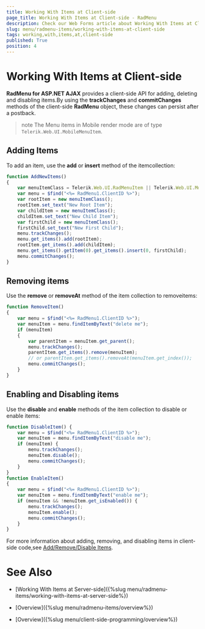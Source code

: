 ```yaml
---
title: Working With Items at Client-side
page_title: Working With Items at Client-side - RadMenu
description: Check our Web Forms article about Working With Items at Client-side.
slug: menu/radmenu-items/working-with-items-at-client-side
tags: working,with,items,at,client-side
published: True
position: 4
---
```


# Working With Items at Client-side



**RadMenu for ASP.NET AJAX** provides a client-side API for adding, deleting and disabling items.By using the **trackChanges** and **commitChanges** methods of the client-side **RadMenu** object, these changes can persist after a postback.

>note The Menu items in Mobile render mode are of type `Telerik.Web.UI.MobileMenuItem`.
>

## Adding Items

To add an item, use the **add** or **insert** method of the itemcollection:

````JavaScript
function AddNewItems()
{    
    var menuItemClass = Telerik.Web.UI.RadMenuItem || Telerik.Web.UI.MobileMenuItem;
    var menu = $find("<%= RadMenu1.ClientID %>"); 
    var rootItem = new menuItemClass();  
    rootItem.set_text("New Root Item");  
    var childItem = new menuItemClass();  
    childItem.set_text("New Child Item");  
    var firstChild = new menuItemClass();  
    firstChild.set_text("New First Child");   
    menu.trackChanges();  
    menu.get_items().add(rootItem);  
    rootItem.get_items().add(childItem);  
    menu.get_items().getItem(0).get_items().insert(0, firstChild);  
    menu.commitChanges();       
}			
````

## Removing items

Use the **remove** or **removeAt** method of the item collection to removeitems:

````JavaScript
function RemoveItem()
{  
    var menu = $find("<%= RadMenu1.ClientID %>");  
    var menuItem = menu.findItemByText("delete me");
    if (menuItem)  
    {    
        var parentItem = menuItem.get_parent();    
        menu.trackChanges();    
        parentItem.get_items().remove(menuItem);
        // or parentItem.get_items().removeAt(menuItem.get_index());
        menu.commitChanges();
    }
}		
````

## Enabling and Disabling items

Use the **disable** and **enable** methods of the item collection to disable or enable items:

````JavaScript
function DisableItem() {
    var menu = $find("<%= RadMenu1.ClientID %>");
    var menuItem = menu.findItemByText("disable me");
    if (menuItem) {
        menu.trackChanges();
        menuItem.disable();
        menu.commitChanges();
    }
}
function EnableItem()
{
    var menu = $find("<%= RadMenu1.ClientID %>");
    var menuItem = menu.findItemByText("enable me");
    if (menuItem && !menuItem.get_isEnabled()) {
        menu.trackChanges();
        menuItem.enable();
        menu.commitChanges();
    }
}
````


For more information about adding, removing, and disabling items in client-side code,see [Add/Remove/Disable Items](https://demos.telerik.com/aspnet-ajax/menu/examples/programming/addremovedisableitemsclientside/defaultcs.aspx).

# See Also

 * [Working With Items at Server-side]({%slug menu/radmenu-items/working-with-items-at-server-side%})

 * [Overview]({%slug menu/radmenu-items/overview%})

 * [Overview]({%slug menu/client-side-programming/overview%})
